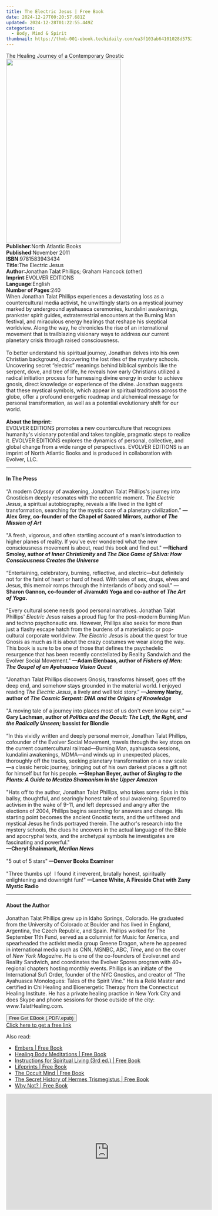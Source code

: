 ```yaml
---
title: The Electric Jesus | Free Book
date: 2024-12-27T00:20:57.681Z
updated: 2024-12-28T01:22:55.449Z
categories:
  - Body, Mind & Spirit
thumbnail: https://thmb-001-ebook.techidaily.com/ea3f103ab64101028d5752d617ce183590474689bff3cfb2cec7793bec60aad0.jpg
---
```

<main id="book-container">
  <div class="flex flex-col">
    <div class="book-brief flex-1 py-6 px-4 sm:p-6 md:py-10 md:px-8">
      <!-- brief-->
      <div class="book-brief-main">
        The Healing Journey of a Contemporary Gnostic
      </div>
    </div>
    <div
      class="book-meta-info flex-1 grid gap-4 col-start-1 col-end-3 row-start-1 sm:mb-6 sm:grid-cols-4 lg:gap-6 lg:col-start-2 lg:row-end-6 lg:row-span-6 lg:mb-0"
    >
      <div
        class="book-meta-info-left place-content-center mt-4 p-4 text-sm leading-6 col-start-2 col-span-2 dark:text-slate-400"
      >
        <img
          class="w-full h-500 object-cover rounded-lg sm:h-255 sm:col-span-2 lg:col-span-full"
          src="https://img-001-ebook.techidaily.com/cc7e3e53ffc9391c6b63f9f7d640698a270715d112d056575b24510c569825c6.jpg"
          alt=""
          width="312"
          height="500"
        />
      </div>
      <div
        class="book-meta-info-right mt-2 col-start-1 row-start-2 col-span-3 self-center"
      >
        <!-- meta data  -->
        <div class="flex flex-col px-4 md:px-8">
          <div class="flex-1">
            <strong>Publisher</strong>:<span class="px-2"
              >North Atlantic Books</span
            >
          </div>
          <div class="flex-1">
            <strong>Published</strong>:<span class="px-2">November 2011</span>
          </div>
          <div class="flex-1">
            <strong>ISBN</strong>:<span class="px-2">9781583943434</span>
          </div>
          <div class="flex-1">
            <strong>Title</strong>:<span class="px-2">The Electric Jesus</span>
          </div>
          <div class="flex-1">
            <strong>Author</strong>:<span class="px-2"
              >Jonathan Talat Phillips; Graham Hancock (other)</span
            >
          </div>
          <div class="flex-1">
            <strong>Imprint</strong>:<span class="px-2">EVOLVER EDITIONS</span>
          </div>
          <div class="flex-1">
            <strong>Language</strong>:<span class="px-2">English</span>
          </div>
          <div class="flex-1">
            <strong>Number of Pages</strong>:<span class="px-2">240</span>
          </div>
        </div>
      </div>
    </div>
    <div class="book-description flex-1 py-6 px-4 sm:p-6 md:py-10 md:px-8">
      <div class="book-description-main">
        <div accordion-content="" id="description">
          When Jonathan Talat Phillips experiences a devastating loss as a
          countercultural media activist, he unwittingly starts on a mystical
          journey marked by underground ayahuasca ceremonies, kundalini
          awakenings, prankster spirit guides, extraterrestrial encounters at
          the Burning Man festival, and miraculous energy healings that reshape
          his skeptical worldview. Along the way, he chronicles the rise of an
          international movement that is trailblazing visionary ways to address
          our current planetary crisis through raised consciousness.<br />
          &nbsp;<br />
          To better understand his spiritual journey, Jonathan delves into his
          own Christian background, discovering the lost rites of the mystery
          schools. Uncovering secret “electric” meanings behind biblical symbols
          like the serpent, dove, and tree of life, he reveals how early
          Christians utilized a radical initiation process for harnessing divine
          energy in order to achieve gnosis, direct knowledge or experience of
          the divine. Jonathan suggests that these mystical symbols, which
          appear in spiritual traditions across the globe, offer a profound
          energetic roadmap and alchemical message for personal transformation,
          as well as a potential evolutionary shift for our world.<br /><br /><b
            >About the Imprint:</b
          ><br />
          EVOLVER EDITIONS promotes a new counterculture that recognizes
          humanity's visionary potential and takes tangible, pragmatic steps to
          realize it. EVOLVER EDITIONS explores the dynamics of personal,
          collective, and global change from a wide range of perspectives.
          EVOLVER EDITIONS is an imprint of North Atlantic Books and is produced
          in collaboration with Evolver, LLC.
        </div>
        <div class="accordion-fader"></div>
      </div>
    </div>
    <div class="book-excerpts flex-1 py-6 px-4 sm:p-6 md:py-10 md:px-8">
      <!-- excerpts-->
      <div class="book-excerpts-main">
        <hr />
        <h4 class="placeholder placeholder-heading">
          <span>In The Press</span>
        </h4>
        <p>
          “A modern <i>Odyssey </i>of awakening, Jonathan Talat Phillips's
          journey into Gnosticism deeply resonates with the eccentric moment.
          <i>The Electric Jesus</i>, a spiritual autobiography, reveals a life
          lived in the light of transformation, searching for the mystic core of
          a planetary civilization.”
          <b
            >—Alex Grey, co-founder of the Chapel of Sacred Mirrors, author of </b
          ><i><b>The Mission of Art</b></i
          ><br />
          <i>&nbsp;</i><br />
          "A fresh, vigorous, and often startling account of a man's
          introduction to higher planes of reality. If you've ever wondered what
          the new consciousness movement is about, read this book and find out."
          <b>—Richard Smoley, author of </b><i><b>Inner Christianity</b></i
          ><b> and </b
          ><i
            ><b
              >The Dice Game of Shiva: How Consciousness Creates the Universe</b
            ></i
          ><br />
          <i>&nbsp;</i><br />
          “Entertaining, celebratory, burning, reflective, and electric—but
          definitely not for the faint of heart or hard of head. With tales of
          sex, drugs, elves and Jesus, this memoir romps through the hinterlands
          of body and soul.”
          <b>—Sharon Gannon, co-founder of Jivamukti Yoga and co-author of </b
          ><i><b>The Art of Yoga</b></i
          ><b>.</b><br />
          &nbsp;<br />
          "Every cultural scene needs good personal narratives. Jonathan Talat
          Phillips' <i>Electric Jesus</i> raises a proud flag for the
          post-modern Burning Man and techno psychonautic era. However, Phillips
          also seeks for more than just a flashy escape hatch from the burdens
          of a materialistic or pop-cultural corporate worldview.
          <i>The Electric Jesus </i>is about the quest for true Gnosis as much
          as it is about the crazy costumes we wear along the way. This book is
          sure to be one of those that defines the psychedelic resurgence that
          has been recently constellated by Reality Sandwich and the Evolver
          Social Movement." <b>—Adam Elenbaas, author of </b
          ><i
            ><b>Fishers of Men: The Gospel of an Ayahuasca Vision Quest</b
            ><br />
            &nbsp;</i
          ><br />
          "Jonathan Talat Phillips discovers Gnosis, transforms himself, goes
          off the deep end, and somehow stays grounded in the material world. I
          enjoyed reading <i>The Electric Jesus</i>, a lively and well told
          story.” <b>—Jeremy Narby, author of </b
          ><i
            ><b
              >The Cosmic Serpent: DNA and the Origins of Knowledge<br /></b></i
          ><b><br /></b>"A moving tale of a journey into&nbsp;places most of us
          don't even know exist."<b> —Gary Lachman, author of </b
          ><i
            ><b
              >Politics and the Occult: The Left, the Right, and the Radically
              Unseen;</b
            ></i
          ><b> bassist for Blondie</b><br />
          &nbsp;<br />
          “In this vividly written and deeply personal memoir, Jonathan Talat
          Phillips, cofounder of the Evolver Social Movement, travels through
          the key stops on the current countercultural railroad—Burning Man,
          ayahuasca sessions, kundalini awakenings, MDMA—and winds up in
          unexpected places, thoroughly off the tracks, seeking planetary
          transformation on a new scale—a classic heroic journey, bringing out
          of his own darkest places a gift not for himself but for his people.
          <b>—Stephan Beyer, author of </b
          ><i
            ><b
              >Singing to the Plants: A Guide to Mestizo Shamanism in the Upper
              Amazon</b
            ></i
          ><br /><br />"Hats off to the author, Jonathan Talat Phillips, who
          takes some risks in this ballsy, thoughtful, and searingly honest tale
          of soul awakening. Spurred to activism in the wake of 9-11, and left
          depressed and angry after the elections of 2004, Phillips begins
          searching for answers and change. His starting point becomes the
          ancient Gnostic texts, and the unfiltered and mystical Jesus he finds
          portrayed therein. The author's research into the mystery schools, the
          clues he uncovers in the actual language of the Bible and apocryphal
          texts, and the archetypal symbols he investigates are fascinating and
          powerful." <br /><b>—Cheryl Shainmark, <i>Merlian News</i></b
          ><br /><br />"5 out of 5 stars"<b> —Denver Books Examiner</b
          ><br /><br />"Three thumbs up!&nbsp; I found it irreverent, brutally
          honest, spiritually enlightening and downright fun!"
          <b>—Lance White, A Fireside Chat with Zany Mystic Radio</b>
        </p>
      </div>
    </div>
    <div class="book-about-author flex-1 py-6 px-4 sm:p-6 md:py-10 md:px-8">
      <!-- about author-->
      <div class="book-main-author-main">
        <hr />
        <h4 class="placeholder placeholder-heading">
          <span>About the Author</span>
        </h4>
        <p>
          Jonathan Talat Phillips grew up in Idaho Springs, Colorado. He
          graduated from the University of Colorado at Boulder and has lived in
          England, Argentina, the Czech Republic, and Spain. Phillips worked for
          The September 11th Fund, served as a columnist for Music for America,
          and spearheaded the activist media group Greene Dragon, where he
          appeared in international media such as CNN, MSNBC, ABC, <i>Time</i>,
          and on the cover of <i>New York Magazine</i>. He is one of the
          co-founders of Evolver.net and Reality Sandwich, and coordinates the
          Evolver Spores program with 40+ regional chapters hosting monthly
          events.&nbsp;Phillips is an initiate of the International Sufi Order,
          founder of the NYC Gnostics, and creator of “The Ayahuasca Monologues:
          Tales of the Spirit Vine.” He is a Reiki Master and certified in Chi
          Healing and Bioenergetic Therapy from the Connecticut Healing
          Institute. He has a private healing practice in New York City and does
          Skype and phone sessions for those outside of the city:
          www.TalatHealing.com.
        </p>
      </div>
    </div>
    <div class="book-free-get flex-1 py-6 px-4 sm:p-6 md:py-10 md:px-8">
      <button
        id="btn-free-get"
        class="bg-blue-500 hover:bg-blue-700 text-white font-bold py-2 px-4 rounded"
      >
        Free Get EBook (.PDF/.epub)
      </button>
      <div id="countdown-display" class="px-2 text-lg mt-2"></div>
      <a
        id="free-link"
        class="hidden bg-blue-500 hover:bg-blue-700 text-white font-bold py-2 px-4 rounded"
        href="https://www.ebooks.com/en-us/book/663151/the-electric-jesus/jonathan-talat-phillips/"
        target="_blank"
        >Click here to get a free link</a
      >
    </div>
    <script>
      let countdownTime = 0;
      let countdownInterval = null;
      document
        .getElementById('btn-free-get')
        .addEventListener('click', startCountdown);
      function startCountdown() {
        countdownTime = new Date().getTime() + 60000 * 3;
        countdownInterval = setInterval(updateCountdown, 1000);
        document.getElementById('btn-free-get').disabled = true;
        document
          .getElementById('btn-free-get')
          .classList.add('bg-gray-500', 'cursor-not-allowed');
      }
      function updateCountdown() {
        let currentTime = new Date().getTime();
        let timeLeft = countdownTime - currentTime;
        let secondsLeft = Math.floor(timeLeft / 1000);
        document.getElementById('countdown-display').innerHTML =
          `Remaining time: ${secondsLeft} seconds.`;
        if (secondsLeft <= 0) {
          clearInterval(countdownInterval);
          document.getElementById('btn-free-get').classList.add('hidden');
          document.getElementById('free-link').classList.remove('hidden');
          document.getElementById('countdown-display').innerHTML = '';
        }
      }
    </script>
  </div>
</main>

<ins class="adsbygoogle"
      style="display:block"
      data-ad-client="ca-pub-7571918770474297"
      data-ad-slot="8358498916"
      data-ad-format="auto"
      data-full-width-responsive="true"></ins>
    

<span class="atpl-alsoreadstyle">Also read:</span>
<div><ul>
<li><a href="https://novels-ebooks.techidaily.com/96380819-9781771621342-embers/"><u>Embers | Free Book</u></a></li>
<li><a href="https://novels-ebooks.techidaily.com/96393655-9781620559116-healing-body-meditations/"><u>Healing Body Meditations | Free Book</u></a></li>
<li><a href="https://novels-ebooks.techidaily.com/96393656-9781620558058-instructions-for-spiritual-living-3rd-ed/"><u>Instructions for Spiritual Living (3rd ed.) | Free Book</u></a></li>
<li><a href="https://novels-ebooks.techidaily.com/96393351-9780399582967-lifeprints/"><u>Lifeprints | Free Book</u></a></li>
<li><a href="https://novels-ebooks.techidaily.com/96387982-9780801462252-the-occult-mind/"><u>The Occult Mind | Free Book</u></a></li>
<li><a href="https://novels-ebooks.techidaily.com/96387691-9780801464881-the-secret-history-of-hermes-trismegistus/"><u>The Secret History of Hermes Trismegistus | Free Book</u></a></li>
<li><a href="https://novels-ebooks.techidaily.com/96386079-9781926845555-why-not/"><u>Why Not? | Free Book</u></a></li>
</ul></div>

<!-- affiliate ads begin -->
<iframe width="560" height="315" src="https://www.youtube.com/embed/dKjioJQaUh8?si=Ls_AeuvGsSyL5ny2" title="YouTube video player" frameborder="0" allow="accelerometer; autoplay; clipboard-write; encrypted-media; gyroscope; picture-in-picture; web-share" referrerpolicy="strict-origin-when-cross-origin" allowfullscreen></iframe>
<!-- affiliate ads end -->

